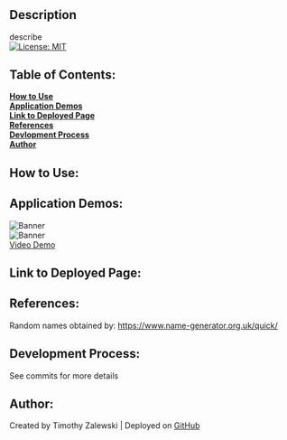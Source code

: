 # 

## Description
describe <br>
[![License: MIT](https://img.shields.io/badge/License-MIT-yellow.svg)](https://opensource.org/licenses/MIT)

  ## Table of Contents:

  **[How to Use](#how-to-use)** <br>
  **[Application Demos](#application-demos)** <br>
  **[Link to Deployed Page](#link-to-deployed-page)** <br>
  **[References](#references)** <br>
  **[Devlopment Process](#development-process)** <br>
  **[Author](#author)** <br>

## How to Use:


## Application Demos:
![Banner](./demos/) <br />
![Banner](./demos/) <br />
<a href="">Video Demo</a>

## Link to Deployed Page:


## References:
Random names obtained by: https://www.name-generator.org.uk/quick/

## Development Process:

See commits for more details

## Author:
Created by Timothy Zalewski | Deployed on [GitHub](https://github.com/Tim-Zebra)
